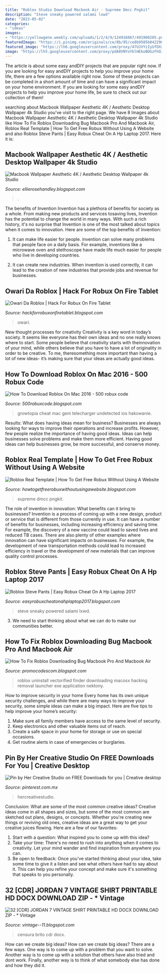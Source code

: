 ```yaml
---
title: "Roblox Studio Download Macbook Air - Supreme Dmcc Pngkit"
description: "Steve sneaky powered salami lxwd"
date: "2023-05-02"
categories:
- "ideas"
images:
- "https://yellowgene.weebly.com/uploads/1/2/4/9/124916067/491908205.png"
featuredImage: "https://i.pinimg.com/originals/ce/8b/95/ce8b9505b04229014da4210718e7a131.jpg"
featured_image: "https://lh6.googleusercontent.com/proxy/47UJVYzIyUfDXxJP6rAuFheWdRlk5ER1wi-tIaRNF6Quyu5-aDyiYLsBOXTgBuzK4QWU_-ozXvoWDx0D69NQXRUsrC0Z_ODWqKAyBngi_nuQE3k=w1200-h630-p-k-no-nu"
image: "https://lh5.googleusercontent.com/proxy/pdA8VNYoYblHEkoBDGzFhOJ-KrmGNt_dUgJCBDJPU8RqDv5BW78_QpIke8BmnLI0jkIYbXbrhBN3f0YE6F2F2oLHj8OJCJ8eDOJErrY1kd99cNf2-aPh7WWhxt7PUIeByQ=s0-d"
---
```



The article is about some easy andDIY projects that are popular right now.
If you are looking for easy andDIY projects to help you improve your home life, there are a few options available right now. Some of these projects can be completed in a short amount of time and can have a significant impact on your home environment. If you are looking for some easy andDIY projects to help you improve your home life, be sure to check out our collection of them!

	

		
searching about Macbook Wallpaper Aesthetic 4K / Aesthetic Desktop Wallpaper 4k Studio you've visit to the right page. We have 8 Images about Macbook Wallpaper Aesthetic 4K / Aesthetic Desktop Wallpaper 4k Studio like How To Fix Roblox Downloading Bug Macbook Pro And Macbook Air, Roblox Real Template | How To Get Free Robux Without Using A Website and also Roblox Steve Pants | Easy Robux Cheat On A Hp Laptop 2017. Here it is:
		
    
## Macbook Wallpaper Aesthetic 4K / Aesthetic Desktop Wallpaper 4k Studio

<img loading=lazy src="https://cdn.wallpapersafari.com/29/13/nBZvk1.jpg" onerror="this.onerror=null;this.src='https://tse2.mm.bing.net/th?id=OIP.Pl9jySHgQ400v6zSqKrCJAHaD4&amp;pid=15.1';" alt="Macbook Wallpaper Aesthetic 4K / Aesthetic Desktop Wallpaper 4k Studio">

_Source: ellierosehandley.blogspot.com_

>. 

	

The benefits of Invention
Invention has a plethora of benefits for society as a whole. From making new products and services tosaving lives, Invention has the potential to change the world in many ways. With such a rich history, it's no surprise that Invention is one of the most talked about topics when it comes to innovation. Here are some of the top benefits of Invention: 
1. It can make life easier for people. invention can solve many problems that people face on a daily basis. For example, inventions like a microwave oven and stethoscope have made life much easier for people who live in developing countries.

2. It can create new industries. When invention is used correctly, it can lead to the creation of new industries that provide jobs and revenue for businesses.

    
## Owari Da Roblox | Hack For Robux On Fire Tablet

<img loading=lazy src="https://i.ytimg.com/vi/e3zTmBqdL8Y/maxresdefault.jpg" onerror="this.onerror=null;this.src='https://tse3.mm.bing.net/th?id=OIP.qE55BR3ATvS_j1-giBOWUAHaEK&amp;pid=15.1';" alt="Owari Da Roblox | Hack For Robux On Fire Tablet">

_Source: hackforrobuxonfiretablet.blogspot.com_

>owari. 

	

New thought processes for creativity
Creativity is a key word in today’s society. It seems like everyone has their own ideas and no one really knows where to start. Some people believe that creativity starts with theinnovation of your mind, while others believe that you have to have a lot of originality in order to be creative. To me, theresomething more important than having a lot of new ideas- it’s making sure that your ideas are actually good ideas.

    
## How To Download Roblox On Mac 2016 - 500 Robux Code

<img loading=lazy src="https://i.pinimg.com/originals/ce/8b/95/ce8b9505b04229014da4210718e7a131.jpg" onerror="this.onerror=null;this.src='https://tse3.mm.bing.net/th?id=OIP.pRdfzIL0iCuUKMAc_lHk-wAAAA&amp;pid=15.1';" alt="How To Download Roblox On Mac 2016 - 500 robux code">

_Source: 500robuxcode.blogspot.com_

>growtopia cheat mac gem telecharger undetected ios hakowanie. 

	

Results: What does having ideas mean for business?
Businesses are always looking for ways to improve their operations and increase profits. However, few people realize the importance of having good ideas. Ideas can help businesses solve problems and make them more efficient. Having good ideas can help businesses grow, be more successful, and conserve money.

    
## Roblox Real Template | How To Get Free Robux Without Using A Website

<img loading=lazy src="https://lh6.googleusercontent.com/proxy/47UJVYzIyUfDXxJP6rAuFheWdRlk5ER1wi-tIaRNF6Quyu5-aDyiYLsBOXTgBuzK4QWU_-ozXvoWDx0D69NQXRUsrC0Z_ODWqKAyBngi_nuQE3k=w1200-h630-p-k-no-nu" onerror="this.onerror=null;this.src='https://tse1.mm.bing.net/th?id=OIP.imxAwz03cvprSIDsxwd58wAAAA&amp;pid=15.1';" alt="Roblox Real Template | How To Get Free Robux Without Using A Website">

_Source: howtogetfreerobuxwithoutusingawebsite.blogspot.com_

>supreme dmcc pngkit. 

	

The role of invention in innovation: What benefits can it bring to businesses?
Invention is a process of coming up with a new design, product or service that is different from those currently in use. It can have a number of benefits for businesses, including increasing efficiency and saving time. For example, the discovery of a new vaccine could lead to saved lives and reduced TB cases. There are also plenty of other examples where innovation can have significant impacts on businesses. For example, the development of new transportation methods could lead to increased efficiency in travel or the development of new materials that can improve quality control processes.

    
## Roblox Steve Pants | Easy Robux Cheat On A Hp Laptop 2017

<img loading=lazy src="https://lh6.googleusercontent.com/proxy/HHSP12Td7RiZ-o4b1FnTVCjWdGqvPZfNh5UZXCG4eRslpaFPSy9QiEp0zP5MP50z2OBnjm3JHSc77AHovNsNwXqedITrgl7fH5KPdugwzl5nLNGXR3oj82QTpb8O_jkzTg1gIZKBoQAUqtRECyT4PsNEzZ5KHgpzQS6YXYhhM2Y=w1200-h630-p-k-no-nu" onerror="this.onerror=null;this.src='https://tse2.mm.bing.net/th?id=OIP.-u6VSLy4h_W-4CntJVzJQQAAAA&amp;pid=15.1';" alt="Roblox Steve Pants | Easy Robux Cheat On A Hp Laptop 2017">

_Source: easyrobuxcheatonahplaptop2017.blogspot.com_

>steve sneaky powered salami lxwd. 

	

3. We need to start thinking about what we can do to make our communities better.

    
## How To Fix Roblox Downloading Bug Macbook Pro And Macbook Air

<img loading=lazy src="https://yellowgene.weebly.com/uploads/1/2/4/9/124916067/491908205.png" onerror="this.onerror=null;this.src='https://tse1.mm.bing.net/th?id=OIP.jtoQmV3CGUXLuOc19Hp1ywHaEW&amp;pid=15.1';" alt="How To Fix Roblox Downloading Bug Macbook Pro And Macbook Air">

_Source: promocodescom.blogspot.com_

>roblox uninstall vectorified finder downloading macosx hacking removal launcher exe application nektony. 

	

How to improve security in your home
Every home has its own unique security challenges, and while there are many ways to improve your security, some simple ideas can make a big impact. Here are five tips to help improve your home’s security:
1. Make sure all family members have access to the same level of security.
2. Keep electronics and other valuable items out of reach.
3. Create a safe space in your home for storage or use on special occasions.
4. Get routine alerts in case of emergencies or burglaries.

    
## Pin By Her Creative Studio On FREE Downloads For You | Creative Desktop

<img loading=lazy src="https://i.pinimg.com/originals/05/01/b8/0501b809ece866c9757b55ac8bc20170.jpg" onerror="this.onerror=null;this.src='https://tse2.mm.bing.net/th?id=OIP.WIR7FFsOsSoC_6DImN5iaQHaLo&amp;pid=15.1';" alt="Pin by Her Creative Studio on FREE Downloads for you | Creative desktop">

_Source: pinterest.com.mx_

>hercreativestudio. 

	

Conclusion: What are some of the most common creative ideas?
Creative ideas come in all shapes and sizes, but some of the most common are sketched out plans, designs, or concepts. Whether you're creating new things or reviving old ones, creative ideas are a great way to get your creative juices flowing. Here are a few of our favorites:
1. Start with a question: What inspired you to come up with this idea?
2. Take your time: There's no need to rush into anything when it comes to creativity. Let your mind wander and find inspiration from anywhere you can.
3. Be open to feedback: Once you've started thinking about your idea, take some time to give it a listen and see what others have had to say about it. This can help you refine your concept and make sure it's something that speaks to you personally.

    
## 32 [CDR] JORDAN 7 VINTAGE SHIRT PRINTABLE HD DOCX DOWNLOAD ZIP - * Vintage

<img loading=lazy src="https://lh5.googleusercontent.com/proxy/pdA8VNYoYblHEkoBDGzFhOJ-KrmGNt_dUgJCBDJPU8RqDv5BW78_QpIke8BmnLI0jkIYbXbrhBN3f0YE6F2F2oLHj8OJCJ8eDOJErrY1kd99cNf2-aPh7WWhxt7PUIeByQ=s0-d" onerror="this.onerror=null;this.src='https://tse2.mm.bing.net/th?id=OIP.PHrtWPqXg9a2TcBcEs7vfgHaJ4&amp;pid=15.1';" alt="32 [CDR] JORDAN 7 VINTAGE SHIRT PRINTABLE HD DOCX DOWNLOAD ZIP - * Vintage">

_Source: vintage--11.blogspot.com_

>censura brito cdr docx. 

	

How can we create big ideas?
How can we create big ideas? There are a few ways. One way is to come up with a problem that you want to solve. Another way is to come up with a solution that others have also tried and dont work. Finally, another way is to think of what somebody else has done and how they did it.

